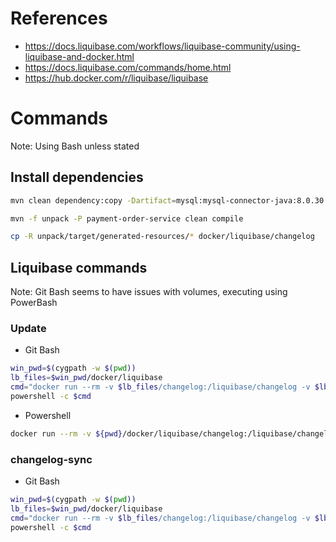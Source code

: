 # References
- https://docs.liquibase.com/workflows/liquibase-community/using-liquibase-and-docker.html
- https://docs.liquibase.com/commands/home.html
- https://hub.docker.com/r/liquibase/liquibase

# Commands
Note: Using Bash unless stated

## Install dependencies
~~~bash
mvn clean dependency:copy -Dartifact=mysql:mysql-connector-java:8.0.30:jar -DoutputDirectory=docker/liquibase/classpath 
~~~

~~~bash
mvn -f unpack -P payment-order-service clean compile 
~~~

~~~bash
cp -R unpack/target/generated-resources/* docker/liquibase/changelog
~~~

## Liquibase commands
Note: Git Bash seems to have issues with volumes, executing using PowerBash

### Update
- Git Bash
~~~bash
win_pwd=$(cygpath -w $(pwd))
lb_files=$win_pwd/docker/liquibase
cmd="docker run --rm -v $lb_files/changelog:/liquibase/changelog -v $lb_files/classpath:/liquibase/classpath --add-host=bridge.docker:host-gateway liquibase/liquibase '--defaultsFile=/liquibase/changelog/liquibase.docker.properties' update"
powershell -c $cmd 
~~~

- Powershell
~~~bash
docker run --rm -v ${pwd}/docker/liquibase/changelog:/liquibase/changelog -v ${pwd}/docker/liquibase/classpath:/liquibase/classpath --add-host=bridge.docker:host-gateway liquibase/liquibase '--defaultsFile=/liquibase/changelog/liquibase.docker.properties' update 
~~~

### changelog-sync
- Git Bash
~~~bash
win_pwd=$(cygpath -w $(pwd))
lb_files=$win_pwd/docker/liquibase
cmd="docker run --rm -v $lb_files/changelog:/liquibase/changelog -v $lb_files/classpath:/liquibase/classpath --add-host=bridge.docker:host-gateway liquibase/liquibase '--defaultsFile=/liquibase/changelog/liquibase.docker.properties' changelog-sync"
powershell -c $cmd 
~~~
